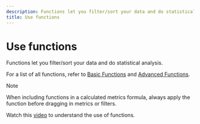 ```yaml
---
description: Functions let you filter/sort your data and do statistical analysis.
title: Use functions
---
```

# Use functions

Functions let you filter/sort your data and do statistical analysis.

For a list of all functions, refer to [Basic Functions](/help/components/calc-metrics/cm-functions.md) and [Advanced Functions](/help/components/calc-metrics/cm-adv-functions.md).

>[!NOTE]
>
>When including functions in a calculated metrics formula, always apply the function before dragging in metrics or filters.

Watch this [video](https://youtu.be/SSyWvomnewI) to understand the use of functions.

